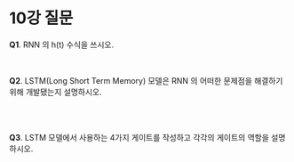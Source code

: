 # 10강 질문

**Q1**. RNN 의 h(t) 수식을 쓰시오.

<br/>

**Q2**. LSTM(Long Short Term Memory) 모델은 RNN 의 어떠한 문제점을 해결하기위해 개발됐는지 설명하시오.

<br/>

<br/>

**Q3**. LSTM 모델에서 사용하는 4가지 게이트를 작성하고 각각의 게이트의 역할을 설명하시오.